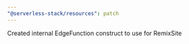 ```yaml
---
"@serverless-stack/resources": patch
---
```


Created internal EdgeFunction construct to use for RemixSite
